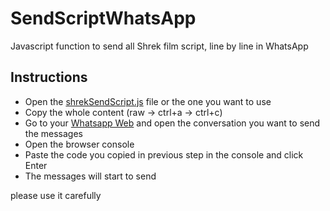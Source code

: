 # SendScriptWhatsApp

Javascript function to send all Shrek film script, line by line in WhatsApp

## Instructions

- Open the [shrekSendScript.js](https://github.com/Matt-Fontes/SendScriptWhatsApp/blob/main/shrekSendScript.js) file or the one you want to use
- Copy the whole content (raw -> ctrl+a -> ctrl+c)
- Go to your [Whatsapp Web](https://web.whatsapp.com) and open the conversation you want to send the messages
- Open the browser console
- Paste the code you copied in previous step in the console and click Enter
- The messages will start to send

please use it carefully